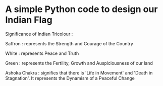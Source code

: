 # A simple Python code to design our Indian Flag

Significance of Indian Tricolour :

Saffron : represents the Strength and Courage of the Country

White   : represents Peace and Truth

Green   : represents the Fertility, Growth and Auspiciousness of our land 

Ashoka Chakra : signifies that there is 'Life in Movement' and 'Death in Stagnation'. It represents the Dynamism of a Peaceful Change
